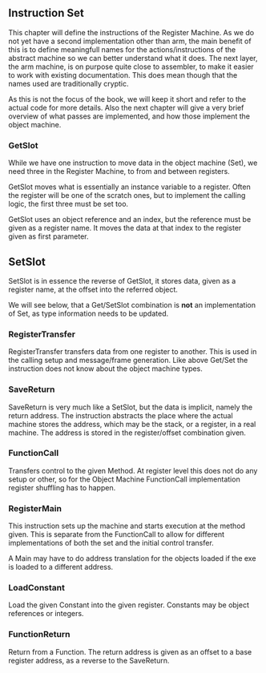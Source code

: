 ## Instruction Set

This chapter will define the instructions of the Register Machine. As we do not yet have a second implementation other than arm, the main benefit of this is to define meaningfull names for the actions/instructions of the abstract machine so we can better understand what it does. The next layer, the arm machine, is on purpose quite close to assembler, to make it easier to work with existing documentation. This does mean though that the names used are traditionally cryptic.

As this is not the focus of the book, we will keep it short and refer to the actual code for more details. Also the next chapter will give a very brief overview of what passes are implemented, and how those implement the object machine.

### GetSlot

While we have one instruction to move data in the object machine (Set), we need three in the Register Machine, to from and between registers.

GetSlot moves what is essentially an instance variable to a register. Often the register will be one of the scratch ones, but to implement the calling logic, the first three must be set too.

GetSlot uses an object reference and an index, but the reference must be given as a register name. It moves the data at that index to the register given as first parameter.

## SetSlot

SetSlot is in essence the reverse of GetSlot, it stores data, given as a register name, at the offset into the referred object.

We will see below, that a Get/SetSlot combination  is **not** an implementation of Set, as type information needs to be updated.

### RegisterTransfer

RegisterTransfer transfers data from one register to another. This is used in the calling setup and message/frame generation. Like above Get/Set the instruction does not know about the object machine types.

### SaveReturn

SaveReturn is very much like a SetSlot, but the data is implicit, namely the return address. The instruction abstracts the place where the actual machine stores the address, which may be the stack, or a register, in a real machine. The address is stored in the register/offset combination given.

### FunctionCall

Transfers control to the given Method. At register level this does not do any setup or other, so for the Object Machine FunctionCall implementation register shuffling has to happen.

### RegisterMain

This instruction sets up the machine and starts execution at the method given. This is separate from the FunctionCall to allow for different implementations of both the set and the initial control transfer.

A Main may have to do address translation for the objects loaded if the exe is loaded to a different address. 

### LoadConstant

Load the given Constant into the given register. Constants may be object references or integers. 

### FunctionReturn

Return from a Function. The return address is given as an offset to a base register address, as a reverse to the SaveReturn.
